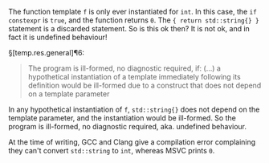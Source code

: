 The function template `f` is only ever instantiated for `int`. In this case, the `if constexpr` is `true`, and the function returns `0`. The `{ return std::string{} }` statement is a discarded statement. So is this ok then? It is not ok, and in fact it is undefined behaviour!

§[temp.res.general]¶6:
> The program is ill-formed, no diagnostic required, if:
> (...)
> a hypothetical instantiation of a template immediately following its definition would be ill-formed due to a construct that does not depend on a template parameter

In any hypothetical instantiation of `f`, `std::string{}` does not depend on the template parameter, and the instantiation would be ill-formed. So the program is ill-formed, no diagnostic required, aka. undefined behaviour.

At the time of writing, GCC and Clang give a compilation error complaining they can't convert `std::string` to `int`, whereas MSVC prints `0`.
